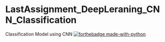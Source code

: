 # LastAssignment_DeepLeraning_CNN_Classification
Classification Model using CNN
[![forthebadge made-with-python](http://ForTheBadge.com/images/badges/made-with-python.svg)](https://www.python.org/)
